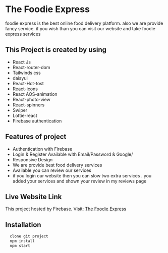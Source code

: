 # The Foodie Express

foodie express is the best online food delivery platform. also we are provide fancy service. if you wish than you can visit our website and take foodie express services

## This Project is created by using

- React Js
- React-router-dom
- Tailwinds css
- daisyui
- React-Hot-tost
- React-icons
- React AOS-animation
- React-photo-view
- React-spinners
- Swiper
- Lottie-react
- Firebase authentication

## Features of project

- Authentication with Firebase
- Login & Register Available with Email/Password & Google/
- Responsive Design
- We are provide best food delivery services
- Available you can review our services
- if you login our website then you can slow two extra services . you added your services and shown your review in my reviews page

## Live Website Link

This project hosted by Firebase.
Visit: [The Foodie Express](https://foodie-express-eb003.web.app/)

## Installation

```bash
  clone git project
  npm install
  npm start
```
